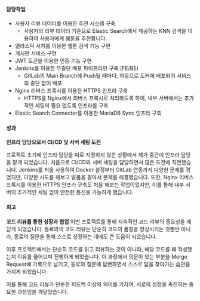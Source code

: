 #### 담당작업
- 사용자 리뷰 데이터를 이용한 추천 시스템 구축
    - 사용자의 리뷰 데이터 기준으로 Elastic Search에서 제공하는 KNN 검색을 이용하여 사용자에게 웹툰을 추천합니다.
- 엘라스틱 서치를 이용한 웹툰 검색 기능 구현
- 게시판 서비스 구현
- JWT 토큰을 이용한 인증 기능 구현
- Jenkins를 이용한 무중단 배포 파이프라인 구축 (FE/BE)
    - GitLab의 Main Branch에 Push될 때마다, 자동으로 도커에 배포되어 서비스의 중단 없이 배포
- Nginx 리버스 프록시를 이용한 HTTPS 인프라 구축
    - HTTPS를 Nginx에서 리버스 프록시로 처리하도록 하여, 내부 서버에서는 추가적인 세팅이 필요 없도록 인프라를 구축
- Elastic Search Connector를 이용한 MariaDB Sync 인프라 구축

#### 성과

**인프라 담당으로서 CI/CD 및 서버 세팅 도전**

프로젝트 초기에 인프라 담당을 따로 지정하지 않은 상황에서 제가 중간에 인프라 담당을 맡게 되었습니다. 
처음으로 CI/CD와 서버 세팅을 담당하면서 많은 도전에 직면했습니다. 
Jenkins를 처음 사용하여 Docker 설정부터 GitLab 연동까지 다양한 문제를 겪었지만, 다양한 시도를 해보고 발품을 팔아서 문제를 해결했습니다. 또한, Nginx 리버스 프록시를 이용한 HTTPS 인프라 구축도 처음 해보는 작업이었지만, 이를 통해 내부 서버의 추가적인 세팅 없이 안전한 통신을 가능하게 했습니다.

#### 회고 

**코드 리뷰를 통한 성장과 협업**
이번 프로젝트를 통해 지속적인 코드 리뷰의 중요성을 깨닫게 되었습니다. 동료와의 코드 리뷰는 단순히 코드의 품질을 향상시키는 것뿐만 아니라, 동료의 질문을 통해 스스로 성장하는 데에도 큰 도움이 되었습니다.

이후 프로젝트에서는 단순히 코드를 읽고 리뷰하는 것이 아니라, 해당 코드를 왜 작성했는지 이유를 물어보며 진행하게 되었습니다. 이 과정에서 의문이 있는 부분을 Merge Request에 기록으로 남기고, 동료의 질문에 답변하면서 스스로 답을 찾아가는 습관을 가지게 되었습니다.

이를 통해 코드 리뷰가 단순한 피드백 이상의 의미를 가지며, 서로의 성장을 촉진하는 중요한 과정임을 깨달았습니다.
